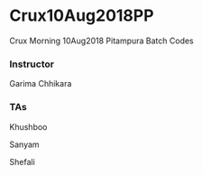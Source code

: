 # Crux10Aug2018PP
Crux Morning 10Aug2018 Pitampura Batch Codes

### Instructor
Garima Chhikara

### TAs
Khushboo

Sanyam

Shefali
